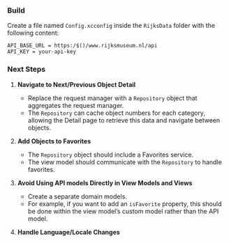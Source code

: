 ### Build

Create a file named `Config.xcconfig` inside the `RijksData` folder with the following content:

``` 
API_BASE_URL = https:/$()/www.rijksmuseum.nl/api
API_KEY = your-api-key
```

### Next Steps

1. **Navigate to Next/Previous Object Detail**
   - Replace the request manager with a `Repository` object that aggregates the request manager.
   - The `Repository` can cache object numbers for each category, allowing the Detail page to retrieve this data and navigate between objects.

1. **Add Objects to Favorites**
   - The `Repository` object should include a Favorites service.
   - The view model should communicate with the `Repository` to handle favorites.

1. **Avoid Using API models Directly in View Models and Views**
   - Create a separate domain models.
   - For example, if you want to add an `isFavorite` property, this should be done within the view model’s custom model rather than the API model.

1. **Handle Language/Locale Changes**
